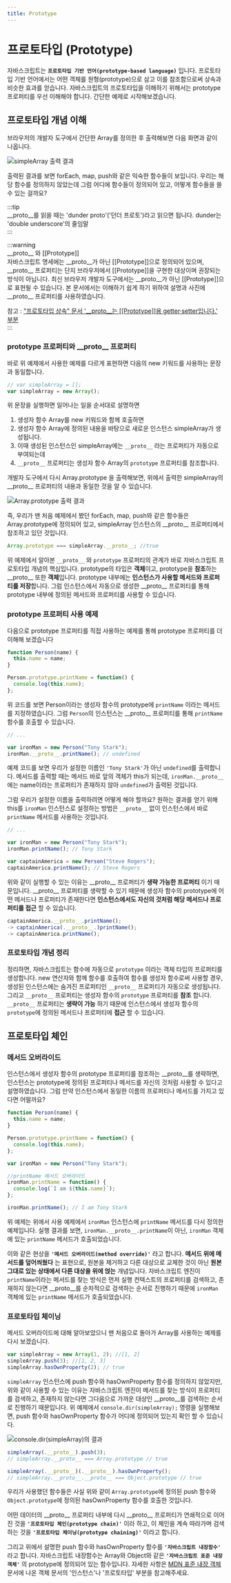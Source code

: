 ```yaml
---
title: Prototype
---
```


# 프로토타입 (Prototype)

자바스크립트는 **`프로토타입 기반 언어(prototype-based language)`** 입니다. 프로토타입 기반 언어에서는 어떤 객체를 원형(prototype)으로 삼고 이를 참조함으로써 상속과 비슷한 효과를 얻습니다. 자바스크립트의 프로토타입을 이해하기 위해서는 prototype 프로퍼티를 우선 이해해야 합니다. 간단한 예제로 시작해보겠습니다.

## 프로토타입 개념 이해

브라우저의 개발자 도구에서 간단한 Array를 정의한 후 출력해보면 다음 화면과 같이 나옵니다.

![simpleArray 출력 결과](../../img/prototype_001.png)

출력된 결과를 보면 forEach, map, push와 같은 익숙한 함수들이 보입니다. 우리는 해당 함수를 정의하지 않았는데 그럼 어디에 함수들이 정의되어 있고, 어떻게 함수들을 쓸 수 있는 걸까요?

:::tip  
\_\_proto\_\_를 읽을 때는 'dunder proto'('던더 프로토')라고 읽으면 됩니다.
dunder는 'double underscore'의 줄임말  
:::

:::warning  
\_\_proto\_\_ 와 [[Prototype]]  
자바스크립트 명세에는 \_\_proto\_\_가 아닌 [[Prototype]]으로 정의되어 있으며,
\_\_proto\_\_ 프로퍼티는 단지 브라우저에서 [[Prototype]]을 구현한 대상이며 권장되는 방식이 아닙니다. 최신 브라우저 개발자 도구에서는 \_\_proto\_\_가 아닌 [[Prototype]]으로 표현될 수 있습니다. 본 문서에서는 이해하기 쉽게 하기 위하여 설명과 사진에 \_\_proto\_\_ 프로퍼티를 사용하였습니다.

참고 : ["프로토타입 상속" 문서 '\_\_proto\_\_는 [[Prototype]]용 getter·setter입니다.' 부분](https://ko.javascript.info/prototype-inheritance)  
:::

### prototype 프로퍼티와 **\_\_proto\_\_** 프로퍼티

바로 위 예제에서 사용한 예제를 다르게 표현하면 다음의 new 키워드를 사용하는 문장과 동일합니다.

```javascript
// var simpleArray = [];
var simpleArray = new Array();
```

위 문장을 실행하면 일어나는 일을 순서대로 설명하면

1. 생성자 함수 Array를 new 키워드와 함께 호출하면
2. 생성자 함수 Array에 정의된 내용을 바탕으로 새로운 인스턴스 simpleArray가 생성됩니다.
3. 이때 생성된 인스턴스인 simpleArray에는 `__proto__` 라는 프로퍼티가 자동으로 부여되는데
4. `__proto__` 프로퍼티는 생성자 함수 Array의 `prototype` 프로퍼티를 참조합니다.

개발자 도구에서 다시 Array.prototype 을 출력해보면, 위에서 출력한 simpleArray의 \_\_proto\_\_ 프로퍼티의 내용과 동일한 것을 알 수 있습니다.

![Array.prototype 출력 결과](../../img/prototype_002.png)

즉, 우리가 맨 처음 예제에서 봤던 forEach, map, push와 같은 함수들은 Array.prototype에 정의되어 있고, simpleArray 인스턴스의 \_\_proto\_\_ 프로퍼티에서 참조하고 있던 것입니다.

```javascript
Array.prototype === simpleArray.__proto__; //true
```

위 예제에서 알아본 `__proto__` 와 `prototype` 프로퍼티의 관계가 바로 자바스크립트 프로토타입 개념의 핵심입니다. prototype의 타입은 **객체**이고, prototype을 **참조**하는 \_\_proto\_\_ 또한 **객체**입니다. prototype 내부에는 **인스턴스가 사용할 메서드와 프로퍼티를 저장**합니다. 그럼 인스턴스에서 자동으로 생성한 \_\_proto\_\_ 프로퍼티를 통해 prototype 내부에 정의된 메서드와 프로퍼티를 사용할 수 있습니다.

### prototype 프로퍼티 사용 예제

다음으로 prototype 프로퍼티를 직접 사용하는 예제를 통해 prototype 프로퍼티를 더 이해해 보겠습니다

```javascript
function Person(name) {
  this.name = name;
}

Person.prototype.printName = function() {
  console.log(this.name);
};
```

위 코드를 보면 Person이라는 생성자 함수의 prototype에 `printName` 이라는 메서드를 지정하였습니다. 그럼 `Person`의 인스턴스는 \_\_proto\_\_ 프로퍼티를 통해 `printName` 함수를 호출할 수 있습니다.

```javascript
// ...

var ironMan = new Person("Tony Stark");
ironMan.__proto__.printName(); // undefined
```

예제 코드를 보면 우리가 설정한 이름인 `'Tony Stark'`가 아닌 `undefined`를 출력합니다. 메서드를 출력할 때는 메서드 바로 앞의 객체가 this가 되는데, `ironMan.__proto__`에는 name이라는 프로퍼티가 존재하지 않아 `undefined`가 출력된 것입니다.

그럼 우리가 설정한 이름을 출력하려면 어떻게 해야 할까요? 원하는 결과를 얻기 위해 this를 `ironMan` 인스턴스로 설정하는 방법은 `__proto__` 없이 인스턴스에서 바로 `printName` 메서드를 사용하는 것입니다.

```javascript
// ...

var ironMan = new Person("Tony Stark");
ironMan.printName(); // Tony Stark

var captainAmerica = new Person("Steve Rogers");
captainAmerica.printName(); // Steve Rogers
```

위와 같이 실행할 수 있는 이유는 \_\_proto\_\_ 프로퍼티가 **생략 가능한 프로퍼티** 이기 때문입니다. \_\_proto\_\_ 프로퍼티를 생략할 수 있기 때문에 생성자 함수의 prototype에 어떤 메서드나 프로퍼티가 존재한다면 **인스턴스에서도 자신의 것처럼 해당 메서드나 프로퍼티를 접근** 할 수 있습니다.

```javascript
captainAmerica.__proto__.printName();
-> captainAmerica(.__proto__.)printName();
-> captainAmerica.printName();
```

### 프로토타입 개념 정리

정리하면, 자바스크립트는 함수에 자동으로 `prototype` 이라는 객체 타입의 프로퍼티를 생성합니다. new 연산자와 함께 함수를 호출하여 함수를 생성자 함수로써 사용할 경우, 생성된 인스턴스에는 숨겨진 프로퍼티인 `__proto__` 프로퍼티가 자동으로 생성됩니다. 그리고 `__proto__` 프로퍼티는 생성자 함수의 `prototype` 프로퍼티를 **참조** 합니다. `__proto__` 프로퍼티는 **생략이 가능** 하기 때문에 인스턴스에서 생성자 함수의 `prototype`에 정의된 메서드나 프로퍼티에 **접근** 할 수 있습니다.

## 프로토타입 체인

### 메서드 오버라이드

인스턴스에서 생성자 함수의 prototype 프로퍼티를 참조하는 \_\_proto\_\_를 생략하면, 인스턴스는 prototype에 정의된 프로퍼티나 메서드를 자신의 것처럼 사용할 수 있다고 설명하였습니다. 그럼 만약 인스턴스에서 동일한 이름의 프로퍼티나 메서드를 가지고 있다면 어떨까요?

```javascript
function Person(name) {
  this.name = name;
}

Person.prototype.printName = function() {
  console.log(this.name);
};

var ironMan = new Person("Tony Stark");

//printName 메서드 오버라이드
ironMan.printName = function() {
  console.log(`I am ${this.name}`);
};

ironMan.printName(); // I am Tony Stark
```

위 예제는 위에서 사용 예제에서 `ironMan` 인스턴스에 `printName` 메서드를 다시 정의한 예제입니다. 실행 결과를 보면, `ironMan.__proto__.printName`이 아닌, `ironMan` 객체에 있는 `printName` 메서드가 호출되었습니다.

이와 같은 현상을 **`'메서드 오버라이드(method override)'`** 라고 합니다. **메서드 위에 메서드를 덮어씌웠다** 는 표현으로, 원본을 제거하고 다른 대상으로 교체한 것이 아닌 **원본 그대로 있는 상태에서 다른 대상을 위에 얹는** 개념입니다. 자바스크립트 엔진이 `printName`이라는 메서드를 찾는 방식은 먼저 실행 컨텍스트의 프로퍼티를 검색하고, 존재하지 않는다면 \_\_proto\_\_를 순차적으로 검색하는 순서로 진행하기 때문에 `ironMan` 객체에 있는 `printName` 메서드가 호출되었습니다.

### 프로토타입 체이닝

메서드 오버라이드에 대해 알아보았으니 맨 처음으로 돌아가 Array를 사용하는 예제를 다시 보겠습니다.

```javascript
var simpleArray = new Array(1, 2); //[1, 2]
simpleArray.push(3); //[1, 2, 3]
simpleArray.hasOwnProperty(2); // true
```

`simpleArray` 인스턴스에 push 함수와 hasOwnProperty 함수를 정의하지 않았지만, 위와 같이 사용할 수 있는 이유는 자바스크립트 엔진이 메서드를 찾는 방식이 프로퍼티를 검색하고, 존재하지 않는다면 그다음으로 가까운 대상인 \_\_proto\_\_를 검색하는 순서로 진행하기 때문입니다. 위 예제에서 `console.dir(simpleArray);` 명령을 실행해보면, push 함수와 hasOwnProperty 함수가 어디에 정의되어 있는지 확인 할 수 있습니다.

![console.dir(simpleArray)의 결과](../../img/prototype_003.png)

```javascript
simpleArray(.__proto__).push(3);
// simpleArray.__proto__ === Array.prototype // true

simpleArray(.__proto__)(.__proto__).hasOwnProperty();
// simpleArray.__proto__.__proto__ === Object.prototype // true
```

우리가 사용했던 함수들은 사실 위와 같이 `Array.prototype`에 정의된 push 함수와 `Object.prototype`에 정의된 hasOwnProperty 함수를 호출한 것입니다.

어떤 데이터의 \_\_proto\_\_ 프로퍼티 내부에 다시 \_\_proto\_\_ 프로퍼티가 연쇄적으로 이어진 것을 **`'프로토타입 체인(prototype chain)'`** 이라 하고, 이 체인을 계속 따라가며 검색하는 것을 **`'프로토타입 체이닝(prototype chaining)'`** 이라고 합니다.

그리고 위에서 설명한 push 함수와 hasOwnProperty 함수를 **`'자바스크립트 내장함수'`** 라고 합니다. 자바스크립트 내장함수는 Array와 Object와 같은 **`'자바스크립트 표준 내장 객체'`** 의 prototype에 정의되어 있는 함수입니다. 자세한 사항은 [MDN 표준 내장 객체](https://developer.mozilla.org/ko/docs/Web/JavaScript/Reference/Global_Objects) 문서에 나온 객체 문서의 '인스턴스'나 '프로토타입' 부분을 참고해주세요.
